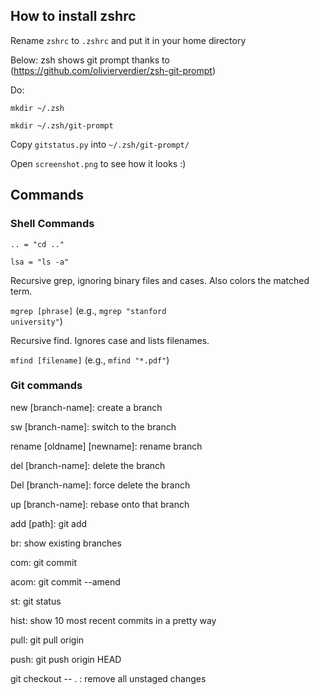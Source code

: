 ## How to install zshrc ##

Rename <code>zshrc</code> to <code>.zshrc</code> and put it in your home
directory

Below: zsh shows git prompt thanks to (<https://github.com/olivierverdier/zsh-git-prompt>)

Do:

<code>mkdir ~/.zsh</code>

<code>mkdir ~/.zsh/git-prompt</code>

Copy <code>gitstatus.py</code> into <code>~/.zsh/git-prompt/</code>

Open <code>screenshot.png</code> to see how it looks :)

## Commands ##
### Shell Commands ###

<code>.. = "cd .."</code>

<code>lsa = "ls -a" </code>

Recursive grep, ignoring binary files and cases. Also colors the matched term.

<code>mgrep [phrase]</code> (e.g., <code>mgrep "stanford university"</code>)

Recursive find. Ignores case and lists filenames. 

<code>mfind [filename]</code> (e.g., <code>mfind "*.pdf"</code>)

### Git commands ###

new [branch-name]: create a branch

sw [branch-name]: switch to the branch

rename [oldname] [newname]: rename branch

del [branch-name]: delete the branch

Del [branch-name]: force delete the branch

up [branch-name]: rebase onto that branch

add [path]: git add

br: show existing branches

com: git commit

acom: git commit --amend

st: git status

hist: show 10 most recent commits in a pretty way

pull: git pull origin

push: git push origin HEAD

git checkout -- . : remove all unstaged changes